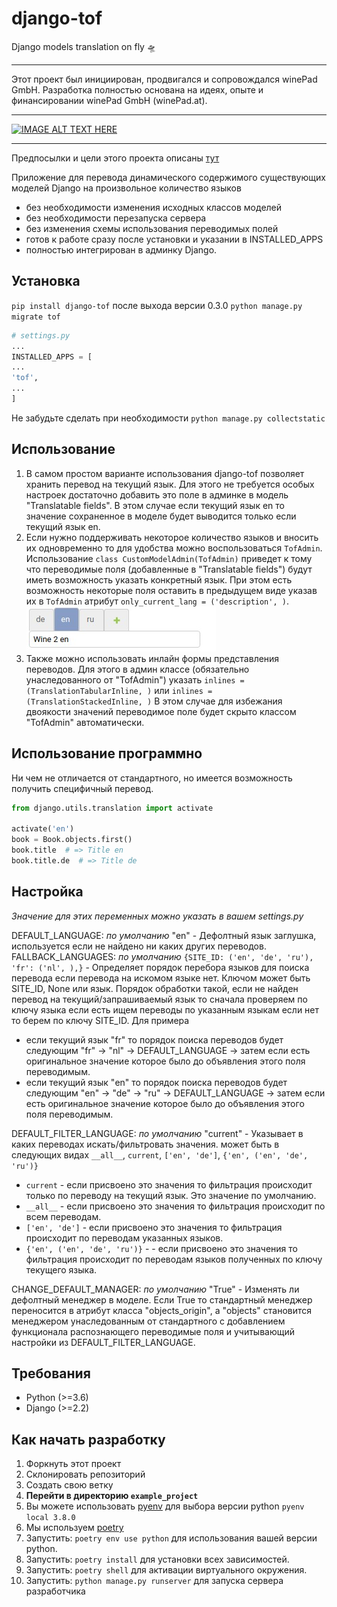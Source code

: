 # django-tof
Django models translation on fly 🛸️

----
Этот проект был инициирован, продвигался и сопровождался winePad GmbH. Разработка полностью основана на идеях, опыте и финансировании winePad GmbH (winePad.at).

----

[![IMAGE ALT TEXT HERE](https://img.youtube.com/vi/i0QJJJEMKSU/0.jpg)](https://www.youtube.com/watch?v=i0QJJJEMKSU)

----
Предпосылки и цели этого проекта описаны [тут](https://github.com/mom1/django-tof/wiki/django-tof)

Приложение для перевода динамического содержимого существующих моделей Django на произвольное количество языков 

- без необходимости изменения исходных классов моделей
- без необходимости перезапуска сервера
- без изменения схемы использования переводимых полей
- готов к работе сразу после установки и указании в INSTALLED_APPS
- полностью интегрирован в админку Django.

## Установка

`pip install django-tof` после выхода версии 0.3.0
`python manage.py migrate tof`

~~~python
# settings.py
...
INSTALLED_APPS = [
...
'tof',
...
]
~~~
Не забудьте сделать при необходимости `python manage.py collectstatic`

## Использование

1. В самом простом варианте использования django-tof позволяет хранить перевод на текущий язык. 
Для этого не требуется особых настроек достаточно добавить это поле в админке в модель "Translatable fields".
В этом случае если текущий язык en то значение сохраненное в моделе будет выводится только если текущий язык en.
1. Если нужно поддерживать некоторое количество языков и вносить их одновременно то для удобства можно воспользоваться `TofAdmin`.
Использование `class CustomModelAdmin(TofAdmin)` приведет к тому что переводимые поля (добавленные в "Translatable fields") будут иметь возможность
указать конкретный язык. При этом есть возможность некоторые поля оставить в предыдущем виде указав их в `TofAdmin` атрибут `only_current_lang = ('description', )`.
![Widget for translatable fields](docs/images/field_with_langs.jpeg)
1. Также можно использовать инлайн формы представления переводов. Для этого в админ классе (обязательно унаследованного от "TofAdmin") указать
`inlines = (TranslationTabularInline, )` или `inlines = (TranslationStackedInline, )`
В этом случае для избежания двоякости значений переводимое поле будет скрыто классом "TofAdmin" автоматически.

## Использование программно

Ни чем не отличается от стандартного, но имеется возможность получить специфичный перевод.

~~~python
from django.utils.translation import activate

activate('en')
book = Book.objects.first()
book.title  # => Title en
book.title.de  # => Title de
~~~ 

## Настройка

_Значение для этих переменных можно указать в вашем settings.py_

DEFAULT_LANGUAGE: _по умолчанию_ "en" - Дефолтный язык заглушка, используется если не найдено ни каких других переводов.
FALLBACK_LANGUAGES: _по умолчанию_ `{SITE_ID: ('en', 'de', 'ru'), 'fr': ('nl', ),}` - Определяет порядок перебора языков для поиска перевода если перевода на искомом 
языке нет. Ключом может быть SITE_ID, None или язык. 
Порядок обработки такой, если не найден перевод на текущий/запрашиваемый язык то сначала проверяем по ключу языка если есть ищем переводы по указанным языкам если нет то берем по ключу SITE_ID.
Для примера 

- если текущий язык "fr" то порядок поиска переводов будет следующим "fr" -> "nl" -> DEFAULT_LANGUAGE -> затем если есть оригинальное значение которое было до объявления этого поля переводимым. 
- если текущий язык "en" то порядок поиска переводов будет следующим "en" -> "de" -> "ru" -> DEFAULT_LANGUAGE -> затем если есть оригинальное значение которое было до объявления этого поля переводимым. 

DEFAULT_FILTER_LANGUAGE: _по умолчанию_ "current" - Указывает в каких переводах искать/фильтровать значения. может быть в следующих видах `__all__`, `current`, `['en', 'de']`, `{'en', ('en', 'de', 'ru')}`

- `current` - если присвоено это значения то фильтрация происходит только по переводу на текущий язык. Это значение по умолчанию.
- `__all__` - если присвоено это значения то фильтрация происходит по всем переводам.
- `['en', 'de']` - если присвоено это значения то фильтрация происходит по переводам указанных языков.
- `{'en', ('en', 'de', 'ru')}` - - если присвоено это значения то фильтрация происходит по переводам языков полученных по ключу текущего языка.

CHANGE_DEFAULT_MANAGER: _по умолчанию_ "True" - Изменять ли дефолтный менеджер в моделе. Если True то стандартный менеджер переносится в атрибут класса "objects_origin", 
а "objects" становится менеджером унаследованным от стандартного с добавлением функционала распознающего переводимые поля и учитывающий настройки из DEFAULT_FILTER_LANGUAGE.

## Требования

- Python (\>=3.6)
- Django (\>=2.2)

## Как начать разработку
1. Форкнуть этот проект
1. Склонировать репозиторий
1. Создать свою ветку
1. **Перейти в директорию `example_project`**
1. Вы можете использовать [pyenv](https://github.com/pyenv/pyenv) для выбора версии python `pyenv local 3.8.0`
1. Мы используем [poetry](https://poetry.eustace.io/docs/#installation)
1. Запустить: `poetry env use python` для использования вашей версии python.
1. Запустить: `poetry install` для установки всех зависимостей.
1. Запустить: `poetry shell` для активации виртуального окружения.
1. Запустить: `python manage.py runserver` для запуска сервера разработчика
